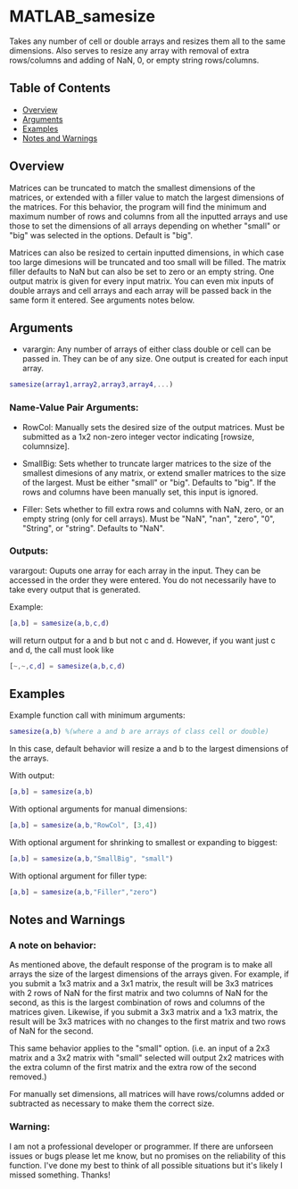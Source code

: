 # MATLAB_samesize
Takes any number of cell or double arrays and resizes them all to the same dimensions. Also serves to resize any array with removal of extra rows/columns and adding of NaN, 0, or empty string rows/columns.

## Table of Contents
* [Overview](#overview)
* [Arguments](#arguments)
* [Examples](#examples)
* [Notes and Warnings](#notes-and-warnings)

## Overview
Matrices can be truncated to match the smallest dimensions of the
matrices, or extended with a filler value to match the largest dimensions
of the matrices. For this behavior, the program will find the
minimum and maximum number of rows and columns from all the inputted
arrays and use those to set the dimensions of all arrays depending on
whether "small" or "big" was selected in the options. Default is "big".

Matrices can also be resized to certain inputted dimensions, in which case too large dimesions will be truncated and too small will be filled.
The matrix filler defaults to NaN but can also be set to zero or an empty string.
One output matrix is given for every input matrix.
You can even mix inputs of double arrays and cell arrays and each array will be passed back in the same form it entered.
See arguments notes below.

## Arguments

* varargin: Any number of arrays of either class double or cell can be passed in. They can be of any size. One output is created for each input array.

```MATLAB
samesize(array1,array2,array3,array4,...)
```

### Name-Value Pair Arguments:

* RowCol: Manually sets the desired size of the output matrices. Must be submitted as a 1x2 non-zero integer vector indicating [rowsize, columnsize].

* SmallBig: Sets whether to truncate larger matrices to the size of the smallest dimesions of any matrix, or extend smaller matrices to the size of the largest. Must be either "small" or "big". Defaults to "big". If the rows and columns have been manually set, this input is ignored.

* Filler: Sets whether to fill extra rows and columns with NaN, zero, or an empty string (only for cell arrays). Must be "NaN", "nan", "zero", "0", "String", or "string". Defaults to "NaN".

### Outputs:

varargout: Ouputs one array for each array in the input. They can be accessed in the order they were entered. You do not necessarily have to take every output that is generated.

Example: 
```MATLAB
[a,b] = samesize(a,b,c,d)
```
will return output for a and b but not c and d. However, if you want just c and d, the call must look like
```MATLAB
[~,~,c,d] = samesize(a,b,c,d)
```

## Examples

Example function call with minimum arguments:

```MATLAB
samesize(a,b) %(where a and b are arrays of class cell or double)
```

In this case, default behavior will resize a and b to the largest dimensions of the arrays.

With output:

```MATLAB
[a,b] = samesize(a,b)
```

With optional arguments for manual dimensions:

```MATLAB
[a,b] = samesize(a,b,"RowCol", [3,4])
```

With optional argument for shrinking to smallest or expanding to biggest:

```MATLAB
[a,b] = samesize(a,b,"SmallBig", "small")
```

With optional argument for filler type:

```MATLAB
[a,b] = samesize(a,b,"Filler","zero")
```

## Notes and Warnings

### A note on behavior:

As mentioned above, the default response of the program is to make all
arrays the size of the largest dimensions of the arrays given. For
example, if you submit a 1x3 matrix and a 3x1 matrix, the result will be
3x3 matrices with 2 rows of NaN for the first matrix and two columns of 
NaN for the second, as this is the largest combination of rows and 
columns of the matrices given. Likewise, if you submit a 3x3 matrix and 
a 1x3 matrix, the result will be 3x3 matrices with no changes to the 
first matrix and two rows of NaN for the second.

This same behavior applies to the "small" 
option. (i.e. an input of a 2x3 matrix and a 3x2 matrix with "small" 
selected will output 2x2 matrices with the extra column of the first
matrix and the extra row of the second removed.)

For manually set dimensions, all matrices will have rows/columns added or subtracted as necessary to make them the correct size.

### Warning:

I am not a professional developer or programmer. If there are unforseen issues or bugs please let me know, but no promises on the reliability of this function. I've done my best to think of all possible situations but it's likely I missed something. Thanks!
